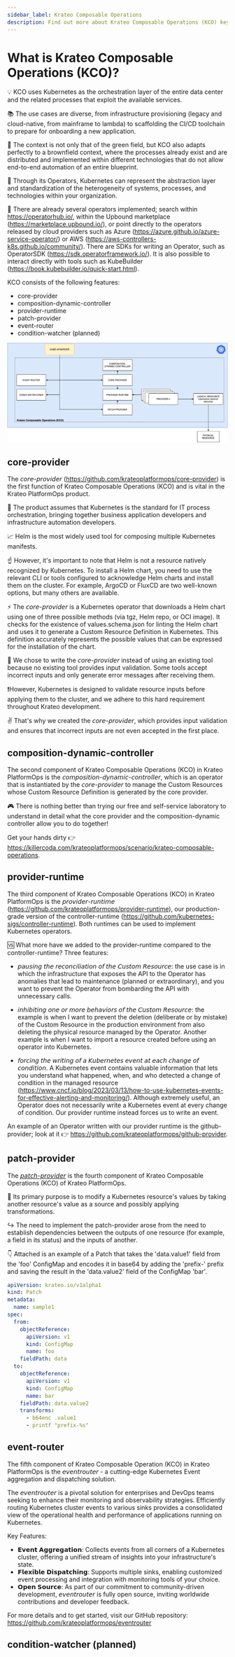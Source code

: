 ```yaml
---
sidebar_label: Krateo Composable Operations
description: Find out more about Krateo Composable Operations (KCO) key concepts
---
```

# What is Krateo Composable Operations (KCO)?

💡 KCO uses Kubernetes as the orchestration layer of the entire data center and the related processes that exploit the available services.

📚 The use cases are diverse, from infrastructure provisioning (legacy and cloud-native, from mainframe to lambda) to scaffolding the CI/CD toolchain to prepare for onboarding a new application.

🤝 The context is not only that of the green field, but KCO also adapts perfectly to a brownfield context, where the processes already exist and are distributed and implemented within different technologies that do not allow end-to-end automation of an entire blueprint.

🎯 Through its Operators, Kubernetes can represent the abstraction layer and standardization of the heterogeneity of systems, processes, and technologies within your organization.

💯 There are already several operators implemented; search within https://operatorhub.io/, within the Upbound marketplace (https://marketplace.upbound.io/), or point directly to the operators released by cloud providers such as Azure (https://azure.github.io/azure-service-operator/) or AWS (https://aws-controllers-k8s.github.io/community/). There are SDKs for writing an Operator, such as OperatorSDK (https://sdk.operatorframework.io/). It is also possible to interact directly with tools such as KubeBuilder (https://book.kubebuilder.io/quick-start.html).

KCO consists of the following features:
* core-provider
* composition-dynamic-controller
* provider-runtime
* patch-provider
* event-router
* condition-watcher (planned)

![KCO Architecture](../../static/img/krateo-kco.png)

## core-provider

The 𝘤𝘰𝘳𝘦-𝘱𝘳𝘰𝘷𝘪𝘥𝘦𝘳 (https://github.com/krateoplatformops/core-provider) is the first function of Krateo Composable Operations (KCO) and is vital in the Krateo PlatformOps product.

📌 The product assumes that Kubernetes is the standard for IT process orchestration, bringing together business application developers and infrastructure automation developers.

📈 Helm is the most widely used tool for composing multiple Kubernetes manifests.

☝ However, it's important to note that Helm is not a resource natively recognized by Kubernetes. To install a Helm chart, you need to use the relevant CLI or tools configured to acknowledge Helm charts and install them on the cluster. For example, ArgoCD or FluxCD are two well-known options, but many others are available.

⚡️ The 𝘤𝘰𝘳𝘦-𝘱𝘳𝘰𝘷𝘪𝘥𝘦𝘳 is a Kubernetes operator that downloads a Helm chart using one of three possible methods (via tgz, Helm repo, or OCI image). It checks for the existence of values.schema.json for linting the Helm chart and uses it to generate a Custom Resource Definition in Kubernetes. This definition accurately represents the possible values that can be expressed for the installation of the chart.

💯 We chose to write the 𝘤𝘰𝘳𝘦-𝘱𝘳𝘰𝘷𝘪𝘥𝘦𝘳 instead of using an existing tool because no existing tool provides input validation. Some tools accept incorrect inputs and only generate error messages after receiving them.

❗However, Kubernetes is designed to validate resource inputs before applying them to the cluster, and we adhere to this hard requirement throughout Krateo development.

✌ That's why we created the 𝘤𝘰𝘳𝘦-𝘱𝘳𝘰𝘷𝘪𝘥𝘦𝘳, which provides input validation and ensures that incorrect inputs are not even accepted in the first place.

## composition-dynamic-controller

The second component of Krateo Composable Operations (KCO) in Krateo PlatformOps is the 𝘤𝘰𝘮𝘱𝘰𝘴𝘪𝘵𝘪𝘰𝘯-𝘥𝘺𝘯𝘢𝘮𝘪𝘤-𝘤𝘰𝘯𝘵𝘳𝘰𝘭𝘭𝘦𝘳, which is an operator that is instantiated by the 𝘤𝘰𝘳𝘦-𝘱𝘳𝘰𝘷𝘪𝘥𝘦𝘳 to manage the Custom Resources whose Custom Resource Definition is generated by the core provider.

🎮 There is nothing better than trying our free and self-service laboratory to understand in detail what the core provider and the composition-dynamic controller allow you to do together!

Get your hands dirty 👉 https://killercoda.com/krateoplatformops/scenario/krateo-composable-operations.

## provider-runtime

The third component of Krateo Composable Operations (KCO) in Krateo PlatformOps is the 𝘱𝘳𝘰𝘷𝘪𝘥𝘦𝘳-𝘳𝘶𝘯𝘵𝘪𝘮𝘦 (https://github.com/krateoplatformops/provider-runtime), our production-grade version of the controller-runtime (https://github.com/kubernetes-sigs/controller-runtime). Both runtimes can be used to implement Kubernetes operators.

🆚 What more have we added to the provider-runtime compared to the controller-runtime? Three features:

* 𝘱𝘢𝘶𝘴𝘪𝘯𝘨 𝘵𝘩𝘦 𝘳𝘦𝘤𝘰𝘯𝘤𝘪𝘭𝘪𝘢𝘵𝘪𝘰𝘯 𝘰𝘧 𝘵𝘩𝘦 𝘊𝘶𝘴𝘵𝘰𝘮 𝘙𝘦𝘴𝘰𝘶𝘳𝘤𝘦: the use case is in which the infrastructure that exposes the API to the Operator has anomalies that lead to maintenance (planned or extraordinary), and you want to prevent the Operator from bombarding the API with unnecessary calls.

* 𝘪𝘯𝘩𝘪𝘣𝘪𝘵𝘪𝘯𝘨 𝘰𝘯𝘦 𝘰𝘳 𝘮𝘰𝘳𝘦 𝘣𝘦𝘩𝘢𝘷𝘪𝘰𝘳𝘴 𝘰𝘧 𝘵𝘩𝘦 𝘊𝘶𝘴𝘵𝘰𝘮 𝘙𝘦𝘴𝘰𝘶𝘳𝘤𝘦: the example is when I want to prevent the deletion (deliberate or by mistake) of the Custom Resource in the production environment from also deleting the physical resource managed by the Operator. Another example is when I want to import a resource created before using an operator into Kubernetes.

* 𝘧𝘰𝘳𝘤𝘪𝘯𝘨 𝘵𝘩𝘦 𝘸𝘳𝘪𝘵𝘪𝘯𝘨 𝘰𝘧 𝘢 𝘒𝘶𝘣𝘦𝘳𝘯𝘦𝘵𝘦𝘴 𝘦𝘷𝘦𝘯𝘵 𝘢𝘵 𝘦𝘢𝘤𝘩 𝘤𝘩𝘢𝘯𝘨𝘦 𝘰𝘧 𝘤𝘰𝘯𝘥𝘪𝘵𝘪𝘰𝘯. A Kubernetes event contains valuable information that lets you understand what happened, when, and who detected a change of condition in the managed resource (https://www.cncf.io/blog/2023/03/13/how-to-use-kubernetes-events-for-effective-alerting-and-monitoring/). Although extremely useful, an Operator does not necessarily write a Kubernetes event at every change of condition. Our provider runtime instead forces us to write an event.

An example of an Operator written with our provider runtime is the github-provider; look at it 👉 https://github.com/krateoplatformops/github-provider.

## patch-provider

The [𝘱𝘢𝘵𝘤𝘩-𝘱𝘳𝘰𝘷𝘪𝘥𝘦𝘳](https://github.com/krateoplatformops/patch-provider) is the fourth component of Krateo Composable Operations (KCO) of Krateo PlatformOps.

🎯 Its primary purpose is to modify a Kubernetes resource's values by taking another resource's value as a source and possibly applying transformations.

↪ The need to implement the patch-provider arose from the need to establish dependencies between the outputs of one resource (for example, a field in its status) and the inputs of another.

👇 Attached is an example of a Patch that takes the 'data.value1' field from the 'foo' ConfigMap and encodes it in base64 by adding the 'prefix-' prefix and saving the result in the 'data.value2' field of the ConfigMap 'bar'.

```yaml
apiVersion: krateo.io/v1alpha1
kind: Patch
metadata:
  name: sample1
spec:
  from:
    objectReference:
      apiVersion: v1
      kind: ConfigMap
      name: foo
    fieldPath: data
  to:
    objectReference:
      apiVersion: v1
      kind: ConfigMap
      name: bar
    fieldPath: data.value2
    transforms:
      - b64enc .value1
      - printf "prefix-%s"
 ```

## event-router

The fifth component of Krateo Composable Operation (KCO) in Krateo PlatformOps is the 𝘦𝘷𝘦𝘯𝘵𝘳𝘰𝘶𝘵𝘦𝘳 - a cutting-edge Kubernetes Event aggregation and dispatching solution.

The 𝘦𝘷𝘦𝘯𝘵𝘳𝘰𝘶𝘵𝘦𝘳 is a pivotal solution for enterprises and DevOps teams seeking to enhance their monitoring and observability strategies. Efficiently routing Kubernetes cluster events to various sinks provides a consolidated view of the operational health and performance of applications running on Kubernetes.

Key Features:

* 𝗘𝘃𝗲𝗻𝘁 𝗔𝗴𝗴𝗿𝗲𝗴𝗮𝘁𝗶𝗼𝗻: Collects events from all corners of a Kubernetes cluster, offering a unified stream of insights into your infrastructure's state.
* 𝗙𝗹𝗲𝘅𝗶𝗯𝗹𝗲 𝗗𝗶𝘀𝗽𝗮𝘁𝗰𝗵𝗶𝗻𝗴: Supports multiple sinks, enabling customized event processing and integration with monitoring tools of your choice.
* 𝗢𝗽𝗲𝗻 𝗦𝗼𝘂𝗿𝗰𝗲: As part of our commitment to community-driven development, 𝘦𝘷𝘦𝘯𝘵𝘳𝘰𝘶𝘵𝘦𝘳 is fully open source, inviting worldwide contributions and developer feedback.

For more details and to get started, visit our GitHub repository: https://github.com/krateoplatformops/eventrouter

## condition-watcher (planned)
